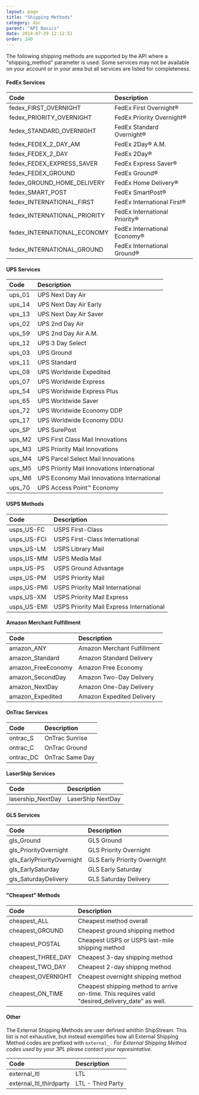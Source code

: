 ```yaml
---
layout: page
title: "Shipping Methods"
category: doc
parent: "API Basics"
date: 2014-07-29 12:12:51
order: 240
---
```


The following shipping methods are supported by the API where a "shipping_method" parameter is used. Some services may
not be available on your account or in your area but all services are listed for completeness.

#### FedEx Services

| Code | Description |
|:-----|:-------------|
| fedex_FIRST_OVERNIGHT | FedEx First Overnight&reg; |
| fedex_PRIORITY_OVERNIGHT | FedEx Priority Overnight&reg; |
| fedex_STANDARD_OVERNIGHT | FedEx Standard Overnight&reg; |
| fedex_FEDEX_2_DAY_AM | FedEx 2Day&reg; A.M. |
| fedex_FEDEX_2_DAY | FedEx 2Day&reg; |
| fedex_FEDEX_EXPRESS_SAVER | FedEx Express Saver&reg; |
| fedex_FEDEX_GROUND | FedEx Ground&reg; |
| fedex_GROUND_HOME_DELIVERY | FedEx Home Delivery&reg; |
| fedex_SMART_POST | FedEx SmartPost&reg; |
| fedex_INTERNATIONAL_FIRST | FedEx International First&reg; |
| fedex_INTERNATIONAL_PRIORITY | FedEx International Priority&reg; |
| fedex_INTERNATIONAL_ECONOMY | FedEx International Economy&reg; |
| fedex_INTERNATIONAL_GROUND | FedEx International Ground&reg; |

<!--
| fedex_SAME_DAY | FedEx SameDay&reg; |
| fedex_SAME_DAY_CITY | FedEx SameDay&reg; City |
-->

#### UPS Services

| Code | Description                                 |
|:-----|:--------------------------------------------|
| ups_01 | UPS Next Day Air                            |
| ups_14 | UPS Next Day Air Early                      |
| ups_13 | UPS Next Day Air Saver                      |
| ups_02 | UPS 2nd Day Air                             |
| ups_59 | UPS 2nd Day Air A.M.                        |
| ups_12 | UPS 3 Day Select                            |
| ups_03 | UPS Ground                                  |
| ups_11 | UPS Standard                                |
| ups_08 | UPS Worldwide Expedited                     |
| ups_07 | UPS Worldwide Express                       |
| ups_54 | UPS Worldwide Express Plus                  |
| ups_65 | UPS Worldwide Saver                         |
| ups_72 | UPS Worldwide Economy DDP                   |
| ups_17 | UPS Worldwide Economy DDU                   |
| ups_SP | UPS SurePost                                |
| ups_M2 | UPS First Class Mail Innovations            |
| ups_M3 | UPS Priority Mail Innovations               |
| ups_M4 | UPS Parcel Select Mail Innovations          |
| ups_M5 | UPS Priority Mail Innovations International |
| ups_M6 | UPS Economy Mail Innovations International  |
| ups_70 | UPS Access Point™ Economy                   |

#### USPS Methods

| Code | Description |
|:-----|:-------------|
| usps_US-FC | USPS First-Class |
| usps_US-FCI | USPS First-Class International |
| usps_US-LM | USPS Library Mail |
| usps_US-MM | USPS Media Mail |
| usps_US-PS | USPS Ground Advantage |
| usps_US-PM | USPS Priority Mail |
| usps_US-PMI | USPS Priority Mail International |
| usps_US-XM | USPS Priority Mail Express |
| usps_US-EMI | USPS Priority Mail Express International |

#### Amazon Merchant Fulfillment

| Code | Description |
|:-----|:-------------|
| amazon_ANY | Amazon Merchant Fulfillment |
| amazon_Standard | Amazon Standard Delivery |
| amazon_FreeEconomy | Amazon Free Economy |
| amazon_SecondDay | Amazon Two-Day Delivery |
| amazon_NextDay | Amazon One-Day Delivery |
| amazon_Expedited | Amazon Expedited Delivery |

#### OnTrac Services

| Code | Description |
|:-----|:-------------|
| ontrac_S | OnTrac Sunrise |
| ontrac_C | OnTrac Ground |
| ontrac_DC | OnTrac Same Day |

#### LaserShip Services

| Code | Description |
|:-----|:-------------|
| lasership_NextDay | LaserShip NextDay |

#### GLS Services

| Code | Description |
|:-----|:-------------|
| gls_Ground | GLS Ground |
| gls_PriorityOvernight | GLS Priority Overnight |
| gls_EarlyPriorityOvernight | GLS Early Priority Overnight |
| gls_EarlySaturday | GLS Early Saturday |
| gls_SaturdayDelivery | GLS Saturday Delivery |

#### "Cheapest" Methods

| Code | Description |
|:-----|:-------------|
| cheapest_ALL | Cheapest method overall |
| cheapest_GROUND | Cheapest ground shipping method |
| cheapest_POSTAL | Cheapest USPS or USPS last-mile shipping method |
| cheapest_THREE_DAY | Cheapest 3-day shipping method |
| cheapest_TWO_DAY | Cheapest 2-day shippng method |
| cheapest_OVERNIGHT | Cheapest overnight shipping method |
| cheapest_ON_TIME | Cheapest shipping method to arrive on-time. This requires valid "desired_delivery_date" as well. |

#### Other
The External Shipping Methods are user defined whithin ShipStream.  This list is not exhaustive, but instead exemplifies how all External Shipping Method codes are prefixed with `external_` .  _For External Shipping Method codes used by your 3PL please contact your represintative._

| Code | Description |
|:-----|:-------------|
| external_ltl | LTL |
| external_ltl_thirdparty | LTL - Third Party |
